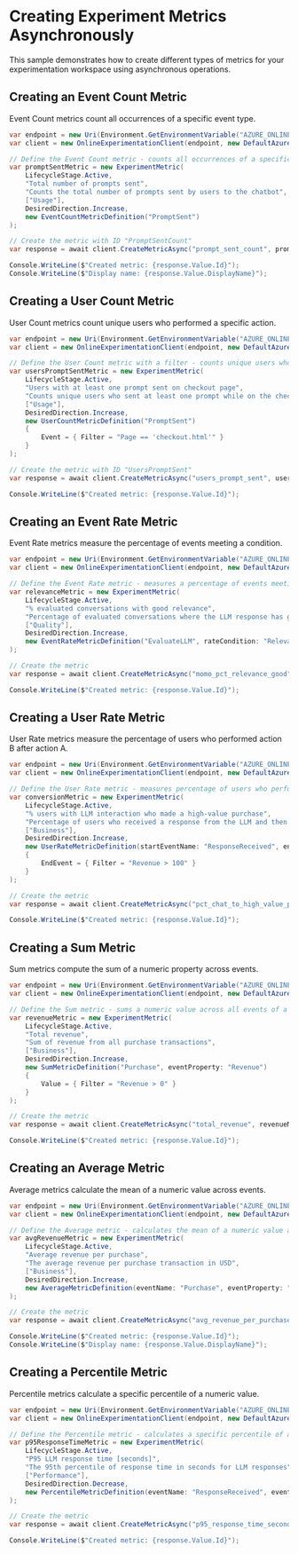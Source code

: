 # Creating Experiment Metrics Asynchronously

This sample demonstrates how to create different types of metrics for your experimentation workspace using asynchronous operations.

## Creating an Event Count Metric

Event Count metrics count all occurrences of a specific event type.

```C# Snippet:OnlineExperimentation_CreateEventCountMetricAsync
var endpoint = new Uri(Environment.GetEnvironmentVariable("AZURE_ONLINEEXPERIMENTATION_ENDPOINT"));
var client = new OnlineExperimentationClient(endpoint, new DefaultAzureCredential());

// Define the Event Count metric - counts all occurrences of a specific event type
var promptSentMetric = new ExperimentMetric(
    LifecycleStage.Active,
    "Total number of prompts sent",
    "Counts the total number of prompts sent by users to the chatbot",
    ["Usage"],
    DesiredDirection.Increase,
    new EventCountMetricDefinition("PromptSent")
);

// Create the metric with ID "PromptSentCount"
var response = await client.CreateMetricAsync("prompt_sent_count", promptSentMetric);

Console.WriteLine($"Created metric: {response.Value.Id}");
Console.WriteLine($"Display name: {response.Value.DisplayName}");
```

## Creating a User Count Metric

User Count metrics count unique users who performed a specific action.

```C# Snippet:OnlineExperimentation_CreateUserCountMetricAsync
var endpoint = new Uri(Environment.GetEnvironmentVariable("AZURE_ONLINEEXPERIMENTATION_ENDPOINT"));
var client = new OnlineExperimentationClient(endpoint, new DefaultAzureCredential());

// Define the User Count metric with a filter - counts unique users who performed a specific action
var usersPromptSentMetric = new ExperimentMetric(
    LifecycleStage.Active,
    "Users with at least one prompt sent on checkout page",
    "Counts unique users who sent at least one prompt while on the checkout page",
    ["Usage"],
    DesiredDirection.Increase,
    new UserCountMetricDefinition("PromptSent")
    {
        Event = { Filter = "Page == 'checkout.html'" }
    }
);

// Create the metric with ID "UsersPromptSent"
var response = await client.CreateMetricAsync("users_prompt_sent", usersPromptSentMetric);

Console.WriteLine($"Created metric: {response.Value.Id}");
```

## Creating an Event Rate Metric

Event Rate metrics measure the percentage of events meeting a condition.

```C# Snippet:OnlineExperimentation_CreateEventRateMetricAsync
var endpoint = new Uri(Environment.GetEnvironmentVariable("AZURE_ONLINEEXPERIMENTATION_ENDPOINT"));
var client = new OnlineExperimentationClient(endpoint, new DefaultAzureCredential());

// Define the Event Rate metric - measures a percentage of events meeting a condition
var relevanceMetric = new ExperimentMetric(
    LifecycleStage.Active,
    "% evaluated conversations with good relevance",
    "Percentage of evaluated conversations where the LLM response has good relevance (score >= 4)",
    ["Quality"],
    DesiredDirection.Increase,
    new EventRateMetricDefinition("EvaluateLLM", rateCondition: "Relevance > 4")
);

// Create the metric
var response = await client.CreateMetricAsync("momo_pct_relevance_good", relevanceMetric);

Console.WriteLine($"Created metric: {response.Value.Id}");
```

## Creating a User Rate Metric

User Rate metrics measure the percentage of users who performed action B after action A.

```C# Snippet:OnlineExperimentation_CreateUserRateMetricAsync
var endpoint = new Uri(Environment.GetEnvironmentVariable("AZURE_ONLINEEXPERIMENTATION_ENDPOINT"));
var client = new OnlineExperimentationClient(endpoint, new DefaultAzureCredential());

// Define the User Rate metric - measures percentage of users who performed action B after action A
var conversionMetric = new ExperimentMetric(
    LifecycleStage.Active,
    "% users with LLM interaction who made a high-value purchase",
    "Percentage of users who received a response from the LLM and then made a purchase of $100 or more",
    ["Business"],
    DesiredDirection.Increase,
    new UserRateMetricDefinition(startEventName: "ResponseReceived", endEventName: "Purchase")
    {
        EndEvent = { Filter = "Revenue > 100" }
    }
);

// Create the metric
var response = await client.CreateMetricAsync("pct_chat_to_high_value_purchase_conversion", conversionMetric);

Console.WriteLine($"Created metric: {response.Value.Id}");
```

## Creating a Sum Metric

Sum metrics compute the sum of a numeric property across events.

```C# Snippet:OnlineExperimentation_CreateSumMetricAsync
var endpoint = new Uri(Environment.GetEnvironmentVariable("AZURE_ONLINEEXPERIMENTATION_ENDPOINT"));
var client = new OnlineExperimentationClient(endpoint, new DefaultAzureCredential());

// Define the Sum metric - sums a numeric value across all events of a type
var revenueMetric = new ExperimentMetric(
    LifecycleStage.Active,
    "Total revenue",
    "Sum of revenue from all purchase transactions",
    ["Business"],
    DesiredDirection.Increase,
    new SumMetricDefinition("Purchase", eventProperty: "Revenue")
    {
        Value = { Filter = "Revenue > 0" }
    }
);

// Create the metric
var response = await client.CreateMetricAsync("total_revenue", revenueMetric);

Console.WriteLine($"Created metric: {response.Value.Id}");
```

## Creating an Average Metric

Average metrics calculate the mean of a numeric value across events.

```C# Snippet:OnlineExperimentation_CreateAverageMetricAsync
var endpoint = new Uri(Environment.GetEnvironmentVariable("AZURE_ONLINEEXPERIMENTATION_ENDPOINT"));
var client = new OnlineExperimentationClient(endpoint, new DefaultAzureCredential());

// Define the Average metric - calculates the mean of a numeric value across events
var avgRevenueMetric = new ExperimentMetric(
    LifecycleStage.Active,
    "Average revenue per purchase",
    "The average revenue per purchase transaction in USD",
    ["Business"],
    DesiredDirection.Increase,
    new AverageMetricDefinition(eventName: "Purchase", eventProperty: "Revenue")
);

// Create the metric
var response = await client.CreateMetricAsync("avg_revenue_per_purchase", avgRevenueMetric);

Console.WriteLine($"Created metric: {response.Value.Id}");
Console.WriteLine($"Display name: {response.Value.DisplayName}");
```

## Creating a Percentile Metric

Percentile metrics calculate a specific percentile of a numeric value.

```C# Snippet:OnlineExperimentation_CreatePercentileMetricAsync
var endpoint = new Uri(Environment.GetEnvironmentVariable("AZURE_ONLINEEXPERIMENTATION_ENDPOINT"));
var client = new OnlineExperimentationClient(endpoint, new DefaultAzureCredential());

// Define the Percentile metric - calculates a specific percentile of a numeric value
var p95ResponseTimeMetric = new ExperimentMetric(
    LifecycleStage.Active,
    "P95 LLM response time [seconds]",
    "The 95th percentile of response time in seconds for LLM responses",
    ["Performance"],
    DesiredDirection.Decrease,
    new PercentileMetricDefinition(eventName: "ResponseReceived", eventProperty: "ResponseTimeSeconds", percentile: 95)
);

// Create the metric
var response = await client.CreateMetricAsync("p95_response_time_seconds", p95ResponseTimeMetric);

Console.WriteLine($"Created metric: {response.Value.Id}");
```
